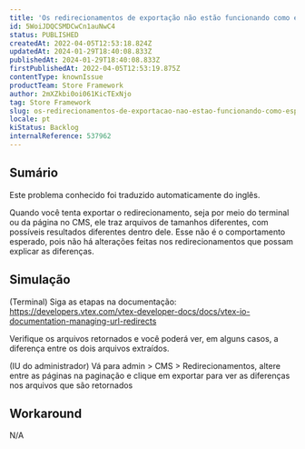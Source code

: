 ```yaml
---
title: 'Os redirecionamentos de exportação não estão funcionando como esperado'
id: 5WoiJDQCSMDCwCn1auNwC4
status: PUBLISHED
createdAt: 2022-04-05T12:53:18.824Z
updatedAt: 2024-01-29T18:40:08.833Z
publishedAt: 2024-01-29T18:40:08.833Z
firstPublishedAt: 2022-04-05T12:53:19.875Z
contentType: knownIssue
productTeam: Store Framework
author: 2mXZkbi0oi061KicTExNjo
tag: Store Framework
slug: os-redirecionamentos-de-exportacao-nao-estao-funcionando-como-esperado
locale: pt
kiStatus: Backlog
internalReference: 537962
---
```


## Sumário

<div class="alert alert-info">
  <p>Este problema conhecido foi traduzido automaticamente do inglês.</p>
</div>



Quando você tenta exportar o redirecionamento, seja por meio do terminal ou da página no CMS, ele traz arquivos de tamanhos diferentes, com possíveis resultados diferentes dentro dele. Esse não é o comportamento esperado, pois não há alterações feitas nos redirecionamentos que possam explicar as diferenças.


## Simulação



(Terminal) Siga as etapas na documentação: https://developers.vtex.com/vtex-developer-docs/docs/vtex-io-documentation-managing-url-redirects

Verifique os arquivos retornados e você poderá ver, em alguns casos, a diferença entre os dois arquivos extraídos.

(IU do administrador) Vá para admin > CMS > Redirecionamentos, altere entre as páginas na paginação e clique em exportar para ver as diferenças nos arquivos que são retornados

## Workaround


N/A





